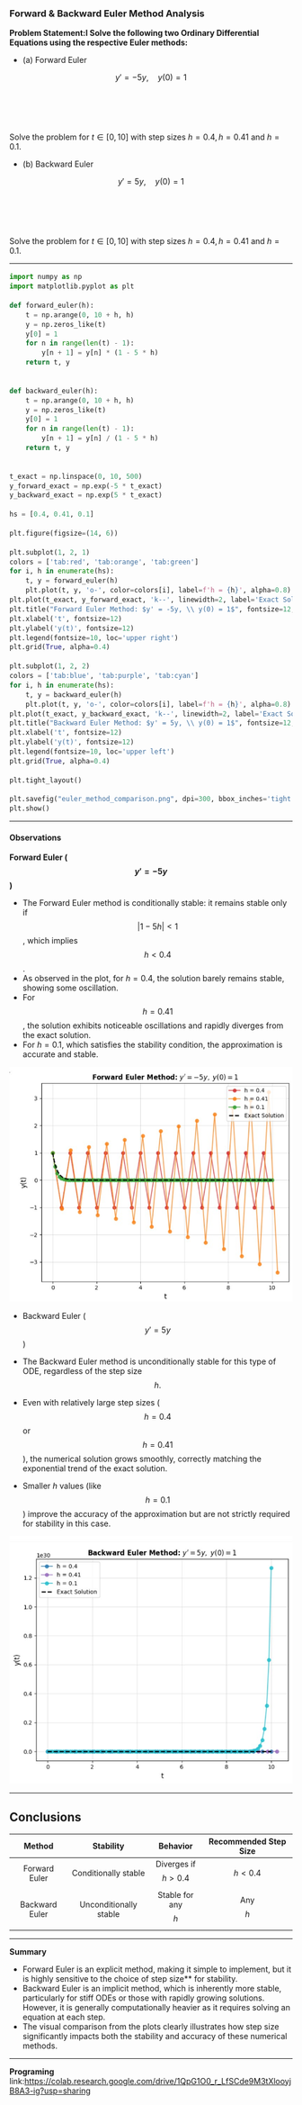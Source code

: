 ### Forward & Backward Euler Method Analysis

**Problem Statement:I Solve the following two Ordinary Differential Equations using the respective Euler methods:**

* (a) Forward Euler

$$y' = -5y, \quad y(0) = 1$$

$$\quad$$ $$\quad$$ $$\quad$$  Solve the problem for $t \in [0, 10]$ with step sizes $h = 0.4, h = 0.41 \text{ and } h = 0.1$.

* (b) Backward Euler

$$y' = 5y, \quad y(0) = 1$$

$$\quad$$ $$\quad$$ $$\quad$$  Solve the problem for $t \in [0, 10]$ with step sizes $h = 0.4, h = 0.41 \text{ and } h = 0.1$.

---
```python
import numpy as np
import matplotlib.pyplot as plt

def forward_euler(h):
    t = np.arange(0, 10 + h, h)
    y = np.zeros_like(t)
    y[0] = 1
    for n in range(len(t) - 1):
        y[n + 1] = y[n] * (1 - 5 * h)
    return t, y


def backward_euler(h):
    t = np.arange(0, 10 + h, h)
    y = np.zeros_like(t)
    y[0] = 1
    for n in range(len(t) - 1):
        y[n + 1] = y[n] / (1 - 5 * h)
    return t, y


t_exact = np.linspace(0, 10, 500)
y_forward_exact = np.exp(-5 * t_exact)
y_backward_exact = np.exp(5 * t_exact)

hs = [0.4, 0.41, 0.1]

plt.figure(figsize=(14, 6))

plt.subplot(1, 2, 1)
colors = ['tab:red', 'tab:orange', 'tab:green']
for i, h in enumerate(hs):
    t, y = forward_euler(h)
    plt.plot(t, y, 'o-', color=colors[i], label=f'h = {h}', alpha=0.8)
plt.plot(t_exact, y_forward_exact, 'k--', linewidth=2, label='Exact Solution')
plt.title("Forward Euler Method: $y' = -5y, \\ y(0) = 1$", fontsize=12, fontweight='bold')
plt.xlabel('t', fontsize=12)
plt.ylabel('y(t)', fontsize=12)
plt.legend(fontsize=10, loc='upper right')
plt.grid(True, alpha=0.4)

plt.subplot(1, 2, 2)
colors = ['tab:blue', 'tab:purple', 'tab:cyan']
for i, h in enumerate(hs):
    t, y = backward_euler(h)
    plt.plot(t, y, 'o-', color=colors[i], label=f'h = {h}', alpha=0.8)
plt.plot(t_exact, y_backward_exact, 'k--', linewidth=2, label='Exact Solution')
plt.title("Backward Euler Method: $y' = 5y, \\ y(0) = 1$", fontsize=12, fontweight='bold')
plt.xlabel('t', fontsize=12)
plt.ylabel('y(t)', fontsize=12)
plt.legend(fontsize=10, loc='upper left')
plt.grid(True, alpha=0.4)

plt.tight_layout()

plt.savefig("euler_method_comparison.png", dpi=300, bbox_inches='tight')
plt.show()
```
---

#### Observations

**Forward Euler ($$y' = -5y$$)**

* The Forward Euler method is conditionally stable: it remains stable only if $$|1 - 5h| < 1$$, which implies $$h < 0.4$$.
* As observed in the plot, for $h=0.4$, the solution barely remains stable, showing some oscillation.
* For $$h=0.41$$, the solution exhibits noticeable oscillations and rapidly diverges from the exact solution.
* For $h=0.1$, which satisfies the stability condition, the approximation is accurate and stable.

![Figure 1: Forward Euler Method ($y' = -5y, y(0)=1$) results for various step sizes. Shows conditional stability.](圖一.jpg)

* Backward Euler ($$y' = 5y$$)

* The Backward Euler method is unconditionally stable for this type of ODE, regardless of the step size $$h.$$
* Even with relatively large step sizes ($$h=0.4$$ or $$h=0.41$$), the numerical solution grows smoothly, correctly matching the exponential trend of the exact solution.
* Smaller $h$ values (like $$h=0.1$$) improve the accuracy of the approximation but are not strictly required for stability in this case.

![Figure 2: Backward Euler Method ($$y' = 5y, y(0)=1$$) results for various step sizes. Demonstrates unconditional stability.](圖二.jpg)

---

## Conclusions

| Method | Stability | Behavior | Recommended Step Size |
| :---: | :---: | :---: | :---: |
| Forward Euler  | Conditionally stable | Diverges if $$h > 0.4$$ | $$h < 0.4$$  |
| Backward Euler | Unconditionally stable | Stable for any $$h$$  | Any $$h$$ |

---

**Summary**

* Forward Euler is an explicit method, making it simple to implement, but it is highly sensitive to the choice of step size** for stability.
* Backward Euler is an implicit method, which is inherently more stable, particularly for stiff ODEs or those with rapidly growing solutions. However, it is generally computationally heavier as it requires solving an equation at each step.
* The visual comparison from the plots clearly illustrates how step size significantly impacts both the stability and accuracy of these numerical methods.

---
**Programing**
link:https://colab.research.google.com/drive/1QpG1O0_r_LfSCde9M3tXlooyjB8A3-ig?usp=sharing
